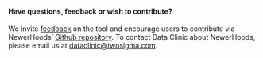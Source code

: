 #### Have questions, feedback or wish to contribute?
We invite [feedback](https://airtable.com/shr2sLGHHIiLY6BUC) on the tool and encourage users to contribute via NewerHoods’ [Github repository](https://github.com/tsdataclinic/newerhoods). To contact Data Clinic about NewerHoods, please email us at dataclinic@twosigma.com.
